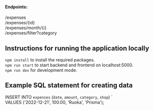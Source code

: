 #### Endpoints:

/expenses  
/expenses/{id}  
/expenses/month/{i}  
/expenses/filter?category  

## Instructions for running the application locally

`npm install` to install the required packages.  
`npm run start` to start backend and frontend on localhost:5000.  
`npm run dev` for development mode.  

## Example SQL statement for creating data

INSERT INTO `expenses` (`date`, `amount`, `category`, `shop`) ´  
VALUES ('2022-12-21', 100.00, 'Ruoka', 'Prisma');